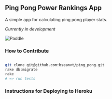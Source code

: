 ## Ping Pong Power Rankings App

A simple app for calculating ping pong player stats.

_Currently in development_

![Paddle](https://github.com/bseanvt/ping_pong/raw/master/public/images/Table-Tennis.png)

### How to Contribute

```bash

git clone git@github.com:bseanvt/ping_pong.git
rake db:migrate
rake 
# => run tests

```

### Instructions for Deploying to Heroku

